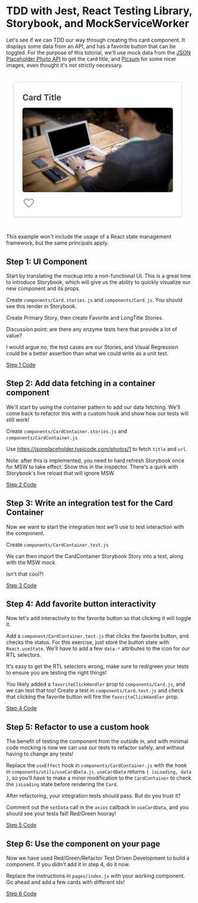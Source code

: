 # TDD with Jest, React Testing Library, Storybook, and MockServiceWorker

Let's see if we can TDD our way through creating this card component. It displays some data from an API, and has a favorite button that can be toggled. For the purpose of this tutorial, we'll use mock data from the [JSON Placeholder Photo API](https://jsonplaceholder.typicode.com/photos) to get the card title, and [Picsum](https://picsum.photos) for some nicer images, even thought it's not strictly necessary.

![Mockup](samples/mockup.png)

This example won't include the usage of a React state management framework, but the same principals apply.

## Step 1: UI Component

Start by translating the mockup into a non-functional UI. This is a great time to introduce Storybook, which will give us the ability to quickly visualize our new component and its props.

Create `components/Card.stories.js` and `components/Card.js`. You should see this render in Storybook.

Create Primary Story, then create Favorite and LongTitle Stories.

Discussion point: are there any enzyme tests here that provide a lot of value?

I would argue no, the test cases are our Stories, and Visual Regression could be a better assertion than what we could write as a unit test.

[Step 1 Code](https://github.com/christopherslee/modern-tdd-next/compare/step1-storybook)

## Step 2: Add data fetching in a container component

We'll start by using the container pattern to add our data fetching. We'll come back to refactor this with a custom hook and show how our tests will still work!

Create `components/CardContainer.stories.js` and `components/CardContainer.js`

Use https://jsonplaceholder.typicode.com/photos/1 to fetch `title` and `url`.

Note: after this is implemented, you need to hard refresh Storybook once for MSW to take effect. Show this in the inspector. There's a quirk with Storybook's live reload that will ignore MSW.

[Step 2 Code](https://github.com/christopherslee/modern-tdd-next/compare/step1-storybook...step2-containerize-msw)


## Step 3: Write an integration test for the Card Container

Now we want to start the integration test we'll use to test interaction with the component.

Create `components/CardContainer.test.js`

We can then import the CardContainer Storybook Story into a test, along with the MSW mock.

Isn't that cool?!

[Step 3 Code](https://github.com/christopherslee/modern-tdd-next/compare/step2-containerize-msw...step3-setup-container-test)


## Step 4: Add favorite button interactivity

Now let's add interactivity to the favorite button so that clicking it will toggle it.

Add a `component/CardContainer.test.js` that clicks the favorite button, and checks the status. For this exercise, just store the button state with `React.useState`. We'll have to add a few `data-*` attributes to the icon for our RTL selectors.

It's easy to get the RTL selectors wrong, make sure to red/green your tests to ensure you are testing the right things!

You likely added a `favoriteClickHandler` prop to `components/Card.js`, and we can test that too! Create a test in `components/Card.test.js` and check that clicking the favorite button will fire the `favoriteClickHandler` prop.

[Step 4 Code](https://github.com/christopherslee/modern-tdd-next/compare/step3-setup-container-test...step4-test-favorite-button)

## Step 5: Refactor to use a custom hook

The benefit of testing the component from the outside in, and with minimal code mocking is now we can use our tests to refactor safely, and without having to change any tests!

Replace the `useEffect` hook in `components/CardContainer.js` with the hook in `components/utils/useCardData.js`. `useCardData` returns `{ isLoading, data }`, so you'll have to make a minor modification to the `CardContainer` to check the `isLoading` state before rendering the `Card`.

After refactoring, your integration tests should pass. But do you trust it?

Comment out the `setData` call in the `axios` callback in `useCardData`, and you should see your tests fail! Red/Green hooray!

[Step 5 Code](https://github.com/christopherslee/modern-tdd-next/compare/step4-test-favorite-button...step5-refactor-to-custom-hook?expand=1)

## Step 6: Use the component on your page

Now we have used Red/Green/Refactor Test Driven Development to build a component. If you didn't add it in step 4, do it now.

Replace the instructions in `pages/index.js` with your working component. Go ahead and add a few cards with different ids!

[Step 6 Code](https://github.com/christopherslee/modern-tdd-next/compare/step5-refactor-to-custom-hook...step6-use-card-on-index)